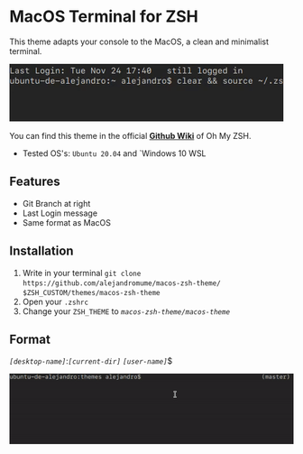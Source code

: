 # MacOS Terminal for ZSH

This theme adapts your console to the MacOS, a clean and minimalist terminal.

![Prueba](https://raw.githubusercontent.com/alejandromume/macos-zsh-theme-media/main/ezgif-1-00d628ce950f.gif)

You can find this theme in the official [**Github Wiki**](https://github.com/ohmyzsh/ohmyzsh/wiki/External-themes#macos-terminal) of Oh My ZSH. 

* Tested OS's: `Ubuntu 20.04` and `Windows 10 WSL

## Features
 - Git Branch at right
 - Last Login message
 - Same format as MacOS

## Installation
 1. Write in your terminal `git clone https://github.com/alejandromume/macos-zsh-theme/ $ZSH_CUSTOM/themes/macos-zsh-theme`
 2. Open your `.zshrc`
 3. Change your `ZSH_THEME` to *`macos-zsh-theme/macos-theme`* 

## Format
 
 *`[desktop-name]`*:*`[current-dir]`* *`[user-name]`*$ 
 
 ![Git](https://raw.githubusercontent.com/alejandromume/macos-zsh-theme-media/main/ezgif-1-d25fc7015a19.gif)

